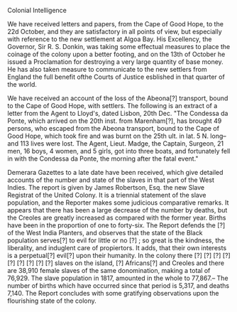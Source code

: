   Colonial Intelligence  We have received letters and papers, from the Cape of Good Hope, to the 22d October, and they are satisfactory in all points of view, but especially with reference to the new settlement at Algoa Bay. His Excellency, the Governor, Sir R. S. Donkin, was taking some effectual measures to place the coinage of the colony upon a better footing, and on the 13th of October he issued a Proclamation for destroying a very large quantity of base money. He has also taken measure to communicate to the new settlers from England the full benefit ofthe Courts of Justice esblished in that quarter of the world.  We have received an account of the loss of the Abeona[?] transport, bound to the Cape of Good Hope, with settlers. The following is an extract of a letter from the Agent to Lloyd's, dated Lisbon, 20th Dec. "The Condessa da Ponte, which arrived on the 20th inst. from Marenham[?], has brought 49 persons, who escaped from the Abeona transport, bound to the Cape of Good Hope, which took fire and was burnt on the 25th ult. in lat. 5 N. long–and 113 lives were lost. The Agent, Lieut. Madge, the Captain, Surgeon, 21 men, 16 boys, 4 women, and 5 girls, got into three boats, and fortunately fell in with the Condessa da Ponte, the morning after the fatal event."  Demerara Gazettes to a late date have been received, which give detailed accounts of the number and state of the slaves in that part of the West Indies. The report is given by James Robertson, Esq. the new Slave Registrat of the United Colony. It is a triennial statement of the slave population, and the Reporter makes some judicious comparative remarks. It appears that there has been a large decrease of the number by deaths, but the Creoles are greatly increased as compared with the former year. Births have been in the proportion of one to forty-six. The Report defends the [?] of the West India Planters, and observes that the state of the Black population serves[?] to evil for little or no [?] ; so great is the kindness, the liberality, and induglent care of propiertors. It adds, that their own interests is a perpetual[?] evil[?] upon their humanity. In the colony there [?] [?] [?] [?] [?] [?] [?] [?] [?] slaves on the island, [?] Africans[?] and Creoles and there are 38,910 female slaves of the same donomination, making a total of 76,929. The slave population in 1817, amounted in the whole to 77,867.– The number of births which have occurred since that period is 5,317, and deaths 7,140. The Report concludes with some gratifying observations upon the flourishing state of the colony.  